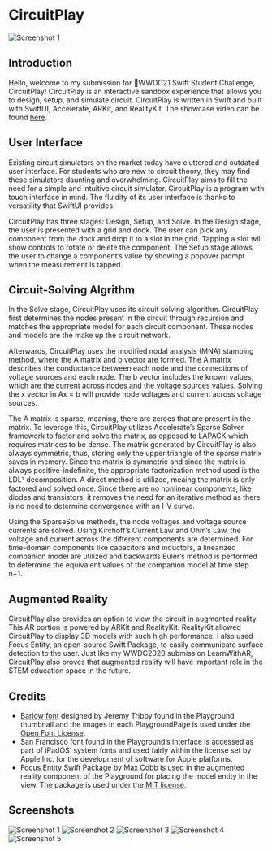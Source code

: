 # CircuitPlay
![Screenshot 1](https://github.com/devjoseadolfo/CircuitPlay/blob/main/Screenshots/Header.PNG)
## Introduction
Hello, welcome to my submission for WWDC21 Swift Student Challenge, CircuitPlay! CircuitPlay is an interactive sandbox experience that allows you to design, setup, and simulate circuit. CircuitPlay is written in Swift and built with SwiftUI, Accelerate, ARKit, and RealityKit. The showcase video can be found [here](https://youtu.be/pm3mlDZJSes).

      
## User Interface
Existing circuit simulators on the market today have cluttered and outdated user interface. For students who are new to circuit theory, they may find these simulators daunting and overwhelming. CircuitPlay aims to fill the need for a simple and intuitive circuit simulator. CircuitPlay is a program with touch interface in mind. The fluidity of its user interface is thanks to versatility that SwiftUI provides. 

CircuitPlay has three stages: Design, Setup, and Solve. In the Design stage, the user is presented with a grid and dock. The user can pick any component from the dock and drop it to a slot in the grid. Tapping a slot will show controls to rotate or delete the component. The Setup stage allows the user to change a component’s value by showing a popover prompt when the measurement is tapped.

## Circuit-Solving Algrithm
In the Solve stage, CircuitPlay uses its circuit solving algorithm. CircuitPlay first determines the nodes present in the circuit through recursion and matches the appropriate model for each circuit component. These nodes and models are the make up the circuit network.

Afterwards, CircuitPlay uses the modified nodal analysis (MNA) stamping method, where the A matrix and b vector are formed. The A matrix describes the conductance between each node and the connections of voltage sources and each node. The b vector includes the known values, which are the current across nodes and the voltage sources values. Solving the x vector in Ax = b will provide node voltages and current across voltage sources. 

The A matrix is sparse, meaning, there are zeroes that are present in the matrix. To leverage this, CircuitPlay utilizes Accelerate’s Sparse Solver framework to factor and solve the matrix, as opposed to LAPACK which requires matrices to be dense. The matrix generated by CircuitPlay is also always symmetric, thus, storing only the upper triangle of the sparse matrix saves in memory. Since the matrix is symmetric and since the matrix is always positive-indefinite, the appropriate factorization method used is the LDLᵀ decomposition. A direct method is utilized, meaing the matrix is only factored and solved once. Since there are no nonlinear components, like diodes and transistors, it removes the need for an iterative method as there is no need to determine convergence with an I-V curve.

Using the SparseSolve methods, the node voltages and voltage source currents are solved. Using Kirchoff’s Current Law and Ohm’s Law, the voltage and current across the different components are determined. For time-domain components like capacitors and inductors, a linearized companion model are utilized and backwards Euler’s method is performed to determine the equivalent values of the companion model at time step n+1. 

## Augmented Reality
CircuitPlay also provides an option to view the circuit in augmented reality. This AR portion is powered by ARKit and RealityKit. RealityKit allowed CircuitPlay to display 3D models with such high performance. I also used Focus Entity, an open-source Swift Package, to easily communicate surface detection to the user. Just like my WWDC2020 submission LearnWithAR, CircuitPlay also proves that augmented reality will have important role in the STEM education space in the future.

## Credits    

 - [Barlow font](https://github.com/jpt/barlow) designed by Jeremy Tribby found in the Playground thumbnail and the images in each PlaygroundPage is used under the [Open Font License](https://github.com/jpt/barlow/blob/main/OFL.txt).
 - San Francisco font found in the Playground’s interface is accessed as part of iPadOS’ system fonts and used fairly within the license set by Apple Inc. for the development of software for Apple platforms.
 - [Focus Entity](https://github.com/maxxfrazer/FocusEntity) Swift Package by Max Cobb is used in the augmented reality component of the Playground for placing the model entity in the view. The package is used under the [MIT license](https://github.com/maxxfrazer/FocusEntity/blob/main/LICENSE).

## Screenshots
![Screenshot 1](https://github.com/devjoseadolfo/CircuitPlay/blob/main/Screenshots/Screenshot-1.PNG)
![Screenshot 2](https://github.com/devjoseadolfo/CircuitPlay/blob/main/Screenshots/Screenshot-2.PNG)
![Screenshot 3](https://github.com/devjoseadolfo/CircuitPlay/blob/main/Screenshots/Screenshot-3.PNG)
![Screenshot 4](https://github.com/devjoseadolfo/CircuitPlay/blob/main/Screenshots/Screenshot-4.PNG)
![Screenshot 5](https://github.com/devjoseadolfo/CircuitPlay/blob/main/Screenshots/Screenshot-5.PNG)
